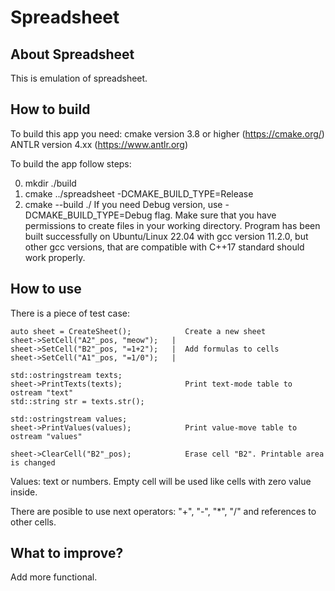 # Spreadsheet

About Spreadsheet
----------------

This is emulation of spreadsheet.

How to build
------------

To build this app you need:
cmake version 3.8 or higher (https://cmake.org/)
ANTLR version 4.xx (https://www.antlr.org)

To build the app follow steps:

0. mkdir ./build
1. cmake ../spreadsheet -DCMAKE_BUILD_TYPE=Release
2. cmake --build ./
If you need Debug version, use -DCMAKE_BUILD_TYPE=Debug flag.
Make sure that you have permissions to create files in your working
directory.
Program has been built successfully on Ubuntu/Linux 22.04 with
gcc version 11.2.0, but other gcc versions, that are compatible with C++17
standard should work properly.

How to use
----------

There is a piece of test case:

    auto sheet = CreateSheet();            Create a new sheet
    sheet->SetCell("A2"_pos, "meow");   |
    sheet->SetCell("B2"_pos, "=1+2");   |  Add formulas to cells
    sheet->SetCell("A1"_pos, "=1/0");   |

    std::ostringstream texts;
    sheet->PrintTexts(texts);              Print text-mode table to ostream "text"
    std::string str = texts.str();

    std::ostringstream values;
    sheet->PrintValues(values);            Print value-move table to ostream "values"

    sheet->ClearCell("B2"_pos);            Erase cell "B2". Printable area is changed

Values: text or numbers. Empty cell will be used like cells with zero value inside.

There are posible to use next operators: "+", "-", "*", "/" and references to
other cells.

What to improve?
----------------

Add more functional.
